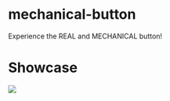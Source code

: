 # mechanical-button
Experience the REAL and MECHANICAL button!
# Showcase
<img src="[./button.png]"/>
